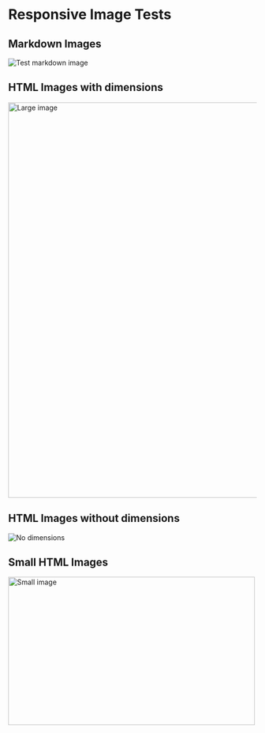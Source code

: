 <!-- confluence-page-id: 12345 -->

# Responsive Image Tests

## Markdown Images
![Test markdown image](http://example.com/image.png)

## HTML Images with dimensions
<img src="http://example.com/image.png" width="1200" height="800" alt="Large image" />

## HTML Images without dimensions  
<img src="http://example.com/image.png" alt="No dimensions" />

## Small HTML Images
<img src="http://example.com/image.png" width="500" height="300" alt="Small image" />